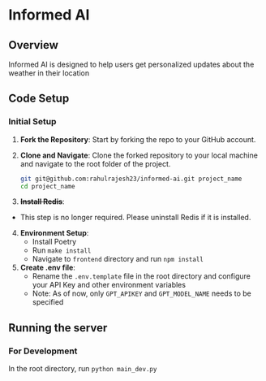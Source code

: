 # Informed AI

## Overview

Informed AI is designed to help users get personalized updates about the weather in their location

## Code Setup

### Initial Setup

1. **Fork the Repository**: Start by forking the repo to your GitHub account.
2. **Clone and Navigate**: Clone the forked repository to your local machine and navigate to the root folder of the project.

   ```bash
   git git@github.com:rahulrajesh23/informed-ai.git project_name
   cd project_name
   ```
3. **~~Install Redis~~**:
  - This step is no longer required. Please uninstall Redis if it is installed.

4. **Environment Setup**:
   - Install Poetry
   - Run `make install`
   - Navigate to `frontend` directory and run `npm install`
5. **Create .env file**:
   - Rename the `.env.template` file in the root directory and configure your API Key and other environment variables
   - Note: As of now, only `GPT_APIKEY` and `GPT_MODEL_NAME` needs to be specified

## Running the server

### For Development

In the root directory, run `python main_dev.py`
